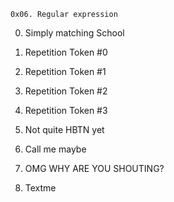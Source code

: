 	0x06. Regular expression

0. Simply matching School



1. Repetition Token #0


2. Repetition Token #1


3. Repetition Token #2



4. Repetition Token #3



5. Not quite HBTN yet



6. Call me maybe


7. OMG WHY ARE YOU SHOUTING?



8. Textme

